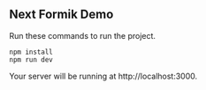 ## Next Formik Demo


Run these commands to run the project.

```
npm install
npm run dev
```

Your server will be running at http://localhost:3000.

